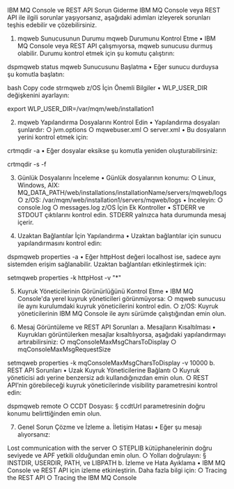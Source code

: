 IBM MQ Console ve REST API Sorun Giderme
IBM MQ Console veya REST API ile ilgili sorunlar yaşıyorsanız, aşağıdaki adımları izleyerek sorunları teşhis edebilir ve çözebilirsiniz.

1. mqweb Sunucusunun Durumu
mqweb Durumunu Kontrol Etme
	• IBM MQ Console veya REST API çalışmıyorsa, mqweb sunucusu durmuş olabilir. Durumu kontrol etmek için şu komutu çalıştırın:dspmqweb status
mqweb Sunucusunu Başlatma
	• Eğer sunucu durduysa şu komutla başlatın:bashCopy codestrmqweb
z/OS İçin Önemli Bilgiler
	• WLP_USER_DIR değişkenini ayarlayın:export WLP_USER_DIR=/var/mqm/web/installation1

2. mqweb Yapılandırma Dosyalarını Kontrol Edin
	• Yapılandırma dosyaları şunlardır:
		○ jvm.options
		○ mqwebuser.xml
		○ server.xml
	• Bu dosyaların yerini kontrol etmek için:crtmqdir -a
	• Eğer dosyalar eksikse şu komutla yeniden oluşturabilirsiniz:crtmqdir -s -f

3. Günlük Dosyalarını İnceleme
	• Günlük dosyalarının konumu:
		○ Linux, Windows, AIX: MQ_DATA_PATH/web/installations/installationName/servers/mqweb/logs
		○ z/OS: /var/mqm/web/installation1/servers/mqweb/logs
	• İnceleyin:
		○ console.log
		○ messages.log
z/OS İçin Ek Kontroller
	• STDERR ve STDOUT çıktılarını kontrol edin. STDERR yalnızca hata durumunda mesaj içerir.

4. Uzaktan Bağlantılar İçin Yapılandırma
	• Uzaktan bağlantılar için sunucu yapılandırmasını kontrol edin:dspmqweb properties -a
	• Eğer httpHost değeri localhost ise, sadece aynı sistemden erişim sağlanabilir. Uzaktan bağlantıları etkinleştirmek için:setmqweb properties -k httpHost -v "*"

5. Kuyruk Yöneticilerinin Görünürlüğünü Kontrol Etme
	• IBM MQ Console'da yerel kuyruk yöneticileri görünmüyorsa:
		○ mqweb sunucusu ile aynı kurulumdaki kuyruk yöneticilerini kontrol edin.
		○ z/OS: Kuyruk yöneticilerinin IBM MQ Console ile aynı sürümde çalıştığından emin olun.

6. Mesaj Görüntüleme ve REST API Sorunları
a. Mesajların Kısaltılması
	• Kuyrukları görüntülerken mesajlar kısaltılıyorsa, aşağıdaki yapılandırmayı artırabilirsiniz:
		○ mqConsoleMaxMsgCharsToDisplay
		○ mqConsoleMaxMsgRequestSizesetmqweb properties -k mqConsoleMaxMsgCharsToDisplay -v 10000
b. REST API Sorunları
	• Uzak Kuyruk Yöneticilerine Bağlantı
		○ Kuyruk yöneticisi adı yerine benzersiz adı kullandığınızdan emin olun.
		○ REST API’nin görebileceği kuyruk yöneticilerinde visibility parametresini kontrol edin:dspmqweb remote
		○ CCDT Dosyası:
			§ ccdtUrl parametresinin doğru konumu belirttiğinden emin olun.

7. Genel Sorun Çözme ve İzleme
a. İletişim Hatası
	• Eğer şu mesajı alıyorsanız:Lost communication with the server
		○ STEPLIB kütüphanelerinin doğru seviyede ve APF yetkili olduğundan emin olun.
		○ Yolları doğrulayın:
			§ INSTDIR, USERDIR, PATH, ve LIBPATH
b. İzleme ve Hata Ayıklama
	• IBM MQ Console ve REST API için izleme etkinleştirin. Daha fazla bilgi için:
		○ Tracing the REST API
		○ Tracing the IBM MQ Console
